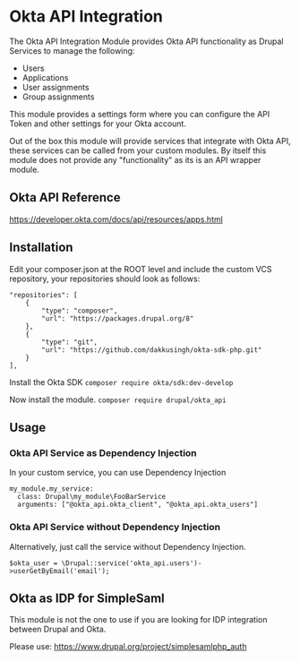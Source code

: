 # Okta API Integration
The Okta API Integration Module provides Okta API functionality as Drupal Services to manage the following:

* Users
* Applications
* User assignments
* Group assignments

This module provides a settings form where you can configure the API Token and other settings for your Okta account.

Out of the box this module will provide services that integrate with Okta API, these services can be called from your custom modules. By itself this module does not provide any "functionality" as its is an API wrapper module.

## Okta API Reference
https://developer.okta.com/docs/api/resources/apps.html

## Installation
Edit your composer.json at the ROOT level and include the custom VCS repository, your repositories should look as follows:
```
"repositories": [
    {
        "type": "composer",
        "url": "https://packages.drupal.org/8"
    },
    {
        "type": "git",
        "url": "https://github.com/dakkusingh/okta-sdk-php.git"
    }        
],
```
Install the Okta SDK
`composer require okta/sdk:dev-develop`

Now install the module.
`composer require drupal/okta_api`

## Usage
### Okta API Service as Dependency Injection
In your custom service, you can use Dependency Injection
```
my_module.my_service:
  class: Drupal\my_module\FooBarService
  arguments: ["@okta_api.okta_client", "@okta_api.okta_users"]
```
### Okta API Service without Dependency Injection
Alternatively, just call the service without Dependency Injection.

`$okta_user = \Drupal::service('okta_api.users')->userGetByEmail('email');`

## Okta as IDP for SimpleSaml
This module is not the one to use if you are looking for IDP integration between Drupal and Okta.

Please use:
https://www.drupal.org/project/simplesamlphp_auth
